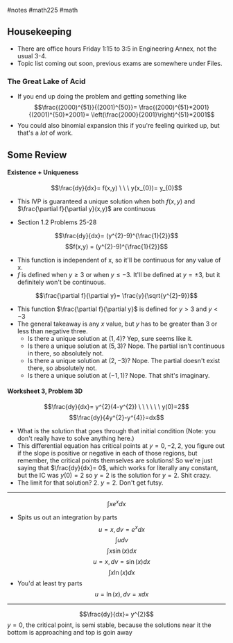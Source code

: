 #notes #math225 #math 

## Housekeeping
- There are office hours Friday 1:15 to 3:5 in Engineering Annex, not the usual 3-4.
- Topic list coming out soon, previous exams are somewhere under Files.

### The Great Lake of Acid
- If you end up doing the problem and getting something like $$\frac{(2000)^{51}}{(2001)^{50}}= \frac{(2000)^{51}*2001}{(2001)^{50}*2001}= \left(\frac{2000}{2001}\right)^{51}*2001$$ 
- You could also binomial expansion this if you're feeling quirked up, but that's a *lot* of work.

## Some Review
#### Existence + Uniqueness
$$\frac{dy}{dx}= f(x,y) \ \ \ y(x_{0})= y_{0}$$
- This IVP is guaranteed a unique solution when both $f(x,y)$ and $\frac{\partial f}{\partial y}(x,y)$ are continuous

- Section 1.2 Problems 25-28

$$\frac{dy}{dx}= (y^{2}-9)^{\frac{1}{2}}$$
$$f(x,y) = (y^{2}-9)^{\frac{1}{2}}$$
- This function is independent of x, so it'll be continuous for any value of x.
- $f$ is defined when $y \geq 3$ or when $y \leq -3$. It'll be defined at $y=\pm3$, but it definitely won't be continuous. 

$$\frac{\partial f}{\partial y}= \frac{y}{\sqrt{y^{2}-9}}$$
- This function $\frac{\partial f}{\partial y}$ is defined for $y>3$ and $y < -3$
- The general takeaway is any $x$ value, but $y$ has to be greater than 3 or less than negative three.
	- Is there a unique solution at $(1,4)$? Yep, sure seems like it.
	- Is there a unique solution at $(5,3)$? Nope. The partial isn't continuous in there, so absolutely not.
	- Is there a unique solution at $(2,-3)$? Nope. The partial doesn't exist there, so absolutely not.
	- Is there a unique solution at $(-1,1)$? Nope. That shit's imaginary.
#### Worksheet 3, Problem 3D
$$\frac{dy}{dx}= y^{2}(4-y^{2}) \ \ \ \ \ \ y(0)=2$$
$$\frac{dy}{4y^{2}-y^{4}}=dx$$
- What is the solution that goes through that initial condition (Note: you don't really have to solve anything here.)
- This differential equation has critical points at $y=0,-2,2$, you figure out if the slope is positive or negative in each of those regions, but remember, the critical points themselves are solutions! So we're just saying that $\frac{dy}{dx}= 0$, which works for literally any constant, but the IC was $y(0)=2$ so $y=2$ is the solution for $y=2$. Shit crazy.
- The limit for that solution? 2. $y=2$. Don't get futsy.


----

$$\int xe^{x}dx$$
- Spits us out an integration by parts
$$u = x, dv = e^{x}dx$$
$$\int udv$$
$$\int x \sin(x) dx$$
$$u = x, dv = \sin(x)dx$$
$$\int x \ln(x)dx$$
- You'd at least try parts
$$u = \ln(x), dv = xdx$$
---

$$\frac{dy}{dx}= y^{2}$$
$y=0$, the critical point, is semi stable, because the solutions near it the bottom is approaching and top is goin away